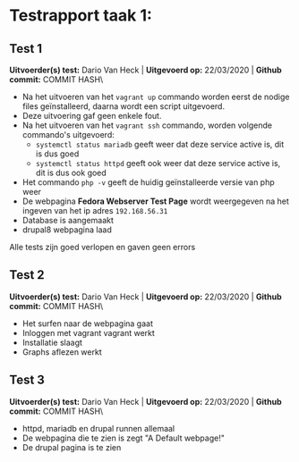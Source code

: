 # Testrapport taak 1:

## Test 1

**Uitvoerder(s) test:** Dario Van Heck | **Uitgevoerd op:** 22/03/2020 | **Github commit:**  COMMIT HASH\

* Na het uitvoeren van het `vagrant up` commando worden eerst de nodige files geïnstalleerd, daarna wordt een script uitgevoerd.
* Deze uitvoering gaf geen enkele fout.
* Na het uitvoeren van het `vagrant ssh` commando, worden volgende commando's uitgevoerd:
    - `systemctl status mariadb` geeft weer dat deze service active is, dit is dus goed
    - `systemctl status httpd` geeft ook weer dat deze service active is, dit is dus ook goed
* Het commando `php -v` geeft de huidig geïnstalleerde versie van php weer 
* De webpagina **Fedora Webserver Test Page** wordt weergegeven na het ingeven van het ip adres `192.168.56.31`
* Database is aangemaakt
* drupal8 webpagina laad

Alle tests zijn goed verlopen en gaven geen errors

## Test 2
**Uitvoerder(s) test:** Dario Van Heck | **Uitgevoerd op:** 22/03/2020 | **Github commit:**  COMMIT HASH\

* Het surfen naar de webpagina gaat
* Inloggen met vagrant vagrant werkt
* Installatie slaagt
* Graphs aflezen werkt

## Test 3
**Uitvoerder(s) test:** Dario Van Heck | **Uitgevoerd op:** 22/03/2020 | **Github commit:**  COMMIT HASH\

* httpd, mariadb en drupal runnen allemaal
* De webpagina die te zien is zegt "A Default webpage!"
* De drupal pagina is te zien


